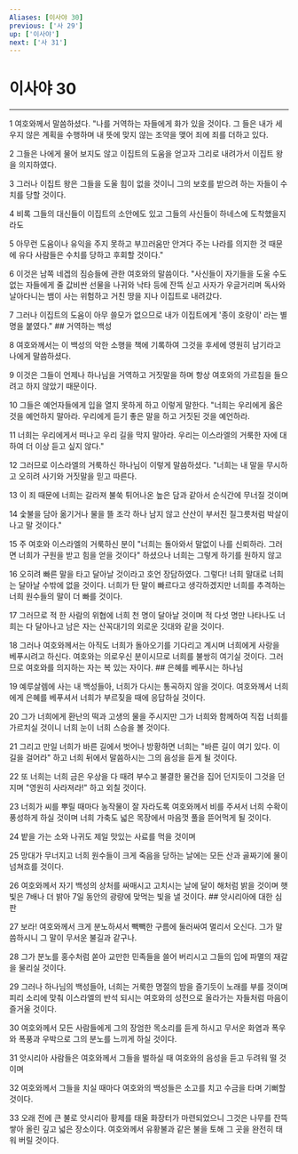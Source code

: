 ```yaml
---
Aliases: [이사야 30]
previous: ['사 29']
up: ['이사야']
next: ['사 31']
---
```

# 이사야 30

***


1 여호와께서 말씀하셨다. "나를 거역하는 자들에게 화가 있을 것이다. 그 들은 내가 세우지 않은 계획을 수행하며 내 뜻에 맞지 않는 조약을 맺어 죄에 죄를 더하고 있다. 

2 그들은 나에게 물어 보지도 않고 이집트의 도움을 얻고자 그리로 내려가서 이집트 왕을 의지하였다. 

3 그러나 이집트 왕은 그들을 도울 힘이 없을 것이니 그의 보호를 받으려 하는 자들이 수치를 당할 것이다. 

4 비록 그들의 대신들이 이집트의 소안에도 있고 그들의 사신들이 하네스에 도착했을지라도 

5 아무런 도움이나 유익을 주지 못하고 부끄러움만 안겨다 주는 나라를 의지한 것 때문에 유다 사람들은 수치를 당하고 후회할 것이다." 

6 이것은 남쪽 네겝의 짐승들에 관한 여호와의 말씀이다. "사신들이 자기들을 도울 수도 없는 자들에게 줄 값비싼 선물을 나귀와 낙타 등에 잔뜩 싣고 사자가 우글거리며 독사와 날아다니는 뱀이 사는 위험하고 거친 땅을 지나 이집트로 내려갔다. 

7 그러나 이집트의 도움이 아무 쓸모가 없으므로 내가 이집트에게 '종이 호랑이' 라는 별명을 붙였다." ## 거역하는 백성 

8 여호와께서는 이 백성의 악한 소행을 책에 기록하여 그것을 후세에 영원히 남기라고 나에게 말씀하셨다. 

9 이것은 그들이 언제나 하나님을 거역하고 거짓말을 하며 항상 여호와의 가르침을 들으려고 하지 않았기 때문이다. 

10 그들은 예언자들에게 입을 열지 못하게 하고 이렇게 말한다. "너희는 우리에게 옳은 것을 예언하지 말아라. 우리에게 듣기 좋은 말을 하고 거짓된 것을 예언하라. 

11 너희는 우리에게서 떠나고 우리 길을 막지 말아라. 우리는 이스라엘의 거룩한 자에 대하여 더 이상 듣고 싶지 않다." 

12 그러므로 이스라엘의 거룩하신 하나님이 이렇게 말씀하셨다. "너희는 내 말을 무시하고 오히려 사기와 거짓말을 믿고 따른다. 

13 이 죄 때문에 너희는 갈라져 불쑥 튀어나온 높은 담과 같아서 순식간에 무너질 것이며 

14 숯불을 담아 옮기거나 물을 뜰 조각 하나 남지 않고 산산이 부서진 질그릇처럼 박살이 나고 말 것이다." 

15 주 여호와 이스라엘의 거룩하신 분이 "너희는 돌아와서 말없이 나를 신뢰하라. 그러면 너희가 구원을 받고 힘을 얻을 것이다" 하셨으나 너희는 그렇게 하기를 원하지 않고 

16 오히려 빠른 말을 타고 달아날 것이라고 호언 장담하였다. 그렇다! 너희 말대로 너희는 달아날 수밖에 없을 것이다. 너희가 탄 말이 빠르다고 생각하겠지만 너희를 추격하는 너희 원수들의 말이 더 빠를 것이다. 

17 그러므로 적 한 사람의 위협에 너희 천 명이 달아날 것이며 적 다섯 명만 나타나도 너희는 다 달아나고 남은 자는 산꼭대기의 외로운 깃대와 같을 것이다. 

18 그러나 여호와께서는 아직도 너희가 돌아오기를 기다리고 계시며 너희에게 사랑을 베푸시려고 하신다. 여호와는 의로우신 분이시므로 너희를 불쌍히 여기실 것이다. 그러므로 여호와를 의지하는 자는 복 있는 자이다. ## 은혜를 베푸시는 하나님 

19 예루살렘에 사는 내 백성들아, 너희가 다시는 통곡하지 않을 것이다. 여호와께서 너희에게 은혜를 베푸셔서 너희가 부르짖을 때에 응답하실 것이다. 

20 그가 너희에게 환난의 떡과 고생의 물을 주시지만 그가 너희와 함께하여 직접 너희를 가르치실 것이니 너희 눈이 너희 스승을 볼 것이다. 

21 그리고 만일 너희가 바른 길에서 벗어나 방황하면 너희는 "바른 길이 여기 있다. 이 길을 걸어라" 하고 너희 뒤에서 말씀하시는 그의 음성을 듣게 될 것이다. 

22 또 너희는 너희 금은 우상을 다 때려 부수고 불결한 물건을 집어 던지듯이 그것을 던지며 "영원히 사라져라!" 하고 외칠 것이다. 

23 너희가 씨를 뿌릴 때마다 농작물이 잘 자라도록 여호와께서 비를 주셔서 너희 수확이 풍성하게 하실 것이며 너희 가축도 넓은 목장에서 마음껏 풀을 뜯어먹게 될 것이다. 

24 밭을 가는 소와 나귀도 제일 맛있는 사료를 먹을 것이며 

25 망대가 무너지고 너희 원수들이 크게 죽음을 당하는 날에는 모든 산과 골짜기에 물이 넘쳐흐를 것이다. 

26 여호와께서 자기 백성의 상처를 싸매시고 고치시는 날에 달이 해처럼 밝을 것이며 햇빛은 7배나 더 밝아 7일 동안의 광량에 맞먹는 빛을 낼 것이다. ## 앗시리아에 대한 심판 

27 보라! 여호와께서 크게 분노하셔서 빽빽한 구름에 둘러싸여 멀리서 오신다. 그가 말씀하시니 그 말이 무서운 불길과 같구나. 

28 그가 분노를 홍수처럼 쏟아 교만한 민족들을 쓸어 버리시고 그들의 입에 파멸의 재갈을 물리실 것이다. 

29 그러나 하나님의 백성들아, 너희는 거룩한 명절의 밤을 즐기듯이 노래를 부를 것이며 피리 소리에 맞춰 이스라엘의 반석 되시는 여호와의 성전으로 올라가는 자들처럼 마음이 즐거울 것이다. 

30 여호와께서 모든 사람들에게 그의 장엄한 목소리를 듣게 하시고 무서운 화염과 폭우와 폭풍과 우박으로 그의 분노를 느끼게 하실 것이다. 

31 앗시리아 사람들은 여호와께서 그들을 벌하실 때 여호와의 음성을 듣고 두려워 떨 것이며 

32 여호와께서 그들을 치실 때마다 여호와의 백성들은 소고를 치고 수금을 타며 기뻐할 것이다. 

33 오래 전에 큰 불로 앗시리아 황제를 태울 화장터가 마련되었으니 그것은 나무를 잔뜩 쌓아 올린 깊고 넓은 장소이다. 여호와께서 유황불과 같은 불을 토해 그 곳을 완전히 태워 버릴 것이다.
